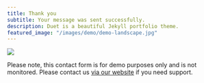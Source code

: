 ```yaml
---
title: Thank you
subtitle: Your message was sent successfully.
description: Duet is a beautiful Jekyll portfolio theme.
featured_image: "/images/demo/demo-landscape.jpg"
---
```


![](/images/demo/about.jpg)

Please note, this contact form is for demo purposes only and is not monitored. Please contact us [via our website](https://jekyllthemes.io) if you need support.